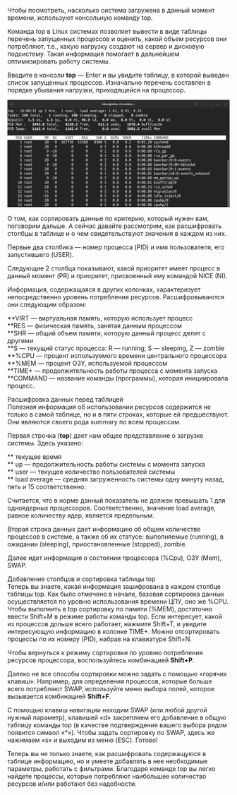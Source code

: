 Чтобы посмотреть, насколько система загружена в данный момент времени, используют консольную команду top.


Команда top в Linux системах позволяет вывести в виде таблицы перечень запущенных процессов и оценить, какой объем ресурсов они потребляют, т.е., какую нагрузку создают на сервер и дисковую подсистему. Такая информация помогает в дальнейшем оптимизировать работу системы.


Введите в консоли **top** — Enter и вы увидите таблицу, в которой выведен список запущенных процессов. Изначально перечень составлен в порядке убывания нагрузки, приходящейся на процессор.


![image.png](../images/komanda-top_1.png)


О том, как сортировать данные по критерию, который нужен вам, поговорим дальше. А сейчас давайте рассмотрим, как расшифровать столбцы в таблице и о чем свидетельствуют значения в каждом из них.


Первые два столбика — номер процесса (PID) и имя пользователя, его запустившего (USER).


Следующие 2 столбца показывают, какой приоритет имеет процесс в данный момент (PR) и приоритет, присвоенный ему командой NICE (NI).


Информация, содержащаяся в других колонках, характеризует непосредственно уровень потребления ресурсов. Расшифровываются они следующим образом:


\*\*VIRT — виртуальная память, которую использует процесс  
\*\*RES — физическая память, занятая данным процессом  
\*\*SHR — общий объем памяти, которую данный процесс делит с другими  
\*\*S — текущий статус процесса: R — running; S — sleeping, Z — zombie  
\*\*%CPU — процент используемого времени центрального процессора  
\*\*%MEM — процент ОЗУ, используемой процессом  
\*\*TIME+ — продолжительность работы процесса с момента запуска  
\*\*COMMAND — название команды (программы), которая инициировала процесс.


Расшифровка данных перед таблицей  
Полезная информация об использовании ресурсов содержится не только в самой таблице, но и в пяти строках, которые ей предшествуют. Они являются своего рода summary по всем процессам.


Первая строчка (**top**) дает нам общее представление о загрузке системы. Здесь указано:


\*\* текущее время  
\*\* up — продолжительность работы системы с момента запуска  
\*\* user — текущее количество пользователей системы  
\*\* load average — средняя загруженность системы одну минуту назад, пять и 15 соответственно.


Считается, что в норме данный показатель не должен превышать 1 для одноядерных процессоров. Соответственно, значение load average, равное количеству ядер, является предельным.


Вторая строка данных дает информацию об общем количестве процессов в системе, а также об их статусе: выполняемые (running), в ожидании (sleeping), приостановленные (stopped), zombie.


Далее идет информация о состоянии процессора (%Cpu), ОЗУ (Mem), SWAP.


Добавление столбцов и сортировка таблицы top  
Теперь вы знаете, какая информация зашифрована в каждом столбце таблицы top. Как было отмечено в начале, базовая сортировка данных осуществляется по уровню использования времени ЦПУ, оно же %CPU. Чтобы выполнить в top сортировку по памяти (%MEM), достаточно ввести Shift+M в режиме работы команды top. Если интересует, какой из процессов дольше всего работает, нажмите Shift+T, и увидите интересующую информацию в колонке TIME+. Можно отсортировать процессы по их номеру (PID), набрав на клавиатуре Shift+N.


Чтобы вернуться к режиму сортировки по уровню потребления ресурсов процессора, воспользуйтесь комбинацией **Shift+P**.


Далеко не все способы сортировки можно задать с помощью «горячих клавиш». Например, для определения процессов, которые больше всего потребляют SWAP, используйте меню выбора полей, которое вызывается комбинацией **Shift+F**.


С помощью клавиш навигации находим SWAP (или любой другой нужный параметр), клавишей «d» закрепляем его добавление в общую таблицу команды top (в качестве подтверждения вашего выбора рядом появится символ «\*»). Чтобы задать сортировку по SWAP, здесь же нажимаем «s» и выходим из меню (ESC). Готово!


Теперь вы не только знаете, как расшифровать содержащуюся в таблице информацию, но и умеете добавлять в нее необходимые параметры, работать с фильтрами. Благодаря команде top вы легко найдете процессы, которые потребляют наибольшее количество ресурсов и/или работают без надобности.

